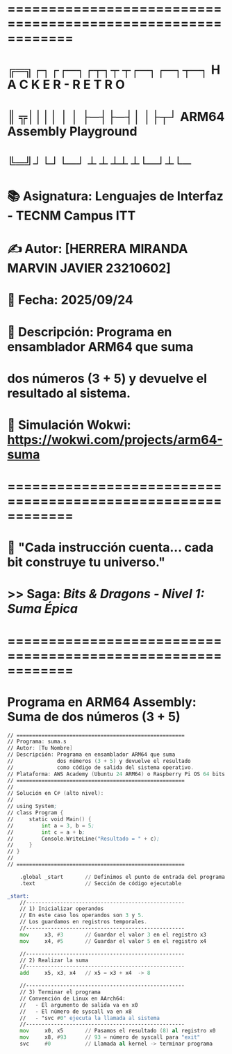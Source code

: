 # ============================================================
#      ╔═╗┌┐┌┌─┐┌┬┐┬ ┬┌─┐┌─┐┬─┐      H A C K E R - R E T R O
#      ║ ╦││││ │ │ ├─┤├─┤│ │├┬┘      ARM64 Assembly Playground
#      ╚═╝┘└┘└─┘ ┴ ┴ ┴┴ ┴└─┘┴└─
#
# 📚 Asignatura: Lenguajes de Interfaz - TECNM Campus ITT
# ✍️ Autor: [HERRERA MIRANDA MARVIN JAVIER 23210602]
# 📅 Fecha: 2025/09/24
# 📝 Descripción: Programa en ensamblador ARM64 que suma
#    dos números (3 + 5) y devuelve el resultado al sistema.
# 🔗 Simulación Wokwi: https://wokwi.com/projects/arm64-suma
#
# ============================================================
# 🚀 "Cada instrucción cuenta... cada bit construye tu universo."
#              >> Saga: *Bits & Dragons - Nivel 1: Suma Épica*
# ============================================================

# Programa en ARM64 Assembly: Suma de dos números (3 + 5)

```asm
// ======================================================
// Programa: suma.s
// Autor: [Tu Nombre]
// Descripción: Programa en ensamblador ARM64 que suma
//              dos números (3 + 5) y devuelve el resultado
//              como código de salida del sistema operativo.
// Plataforma: AWS Academy (Ubuntu 24 ARM64) o Raspberry Pi OS 64 bits
// ======================================================
//
// Solución en C# (alto nivel):
//
// using System;
// class Program {
//     static void Main() {
//         int a = 3, b = 5;
//         int c = a + b;
//         Console.WriteLine("Resultado = " + c);
//     }
// }
//
// ======================================================

    .global _start       // Definimos el punto de entrada del programa
    .text                // Sección de código ejecutable

_start:
    //---------------------------------------------------
    // 1) Inicializar operandos
    // En este caso los operandos son 3 y 5.
    // Los guardamos en registros temporales.
    //---------------------------------------------------
    mov     x3, #3       // Guardar el valor 3 en el registro x3
    mov     x4, #5       // Guardar el valor 5 en el registro x4

    //---------------------------------------------------
    // 2) Realizar la suma
    //---------------------------------------------------
    add     x5, x3, x4   // x5 = x3 + x4  -> 8

    //---------------------------------------------------
    // 3) Terminar el programa
    // Convención de Linux en AArch64:
    //   - El argumento de salida va en x0
    //   - El número de syscall va en x8
    //   - "svc #0" ejecuta la llamada al sistema
    //---------------------------------------------------
    mov     x0, x5       // Pasamos el resultado (8) al registro x0
    mov     x8, #93      // 93 = número de syscall para "exit"
    svc     #0           // Llamada al kernel -> terminar programa
